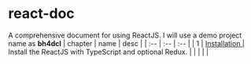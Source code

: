 # react-doc
A comprehensive document for using ReactJS.
I will use a demo project name as **bh4dcl**
| chapter | name                          | desc                                                    |
| :--     | :--                           | :--                                                     |
| 1       | [Installation ](chapters/1.md) | Install the ReactJS with TypeScript and optional Redux. |
|         |                               |                                                         |
